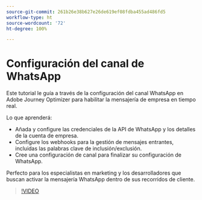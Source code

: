 ```yaml
---
source-git-commit: 261b26e38b627e26de619ef08fdba455ad486fd5
workflow-type: ht
source-wordcount: '72'
ht-degree: 100%

---
```

# Configuración del canal de WhatsApp

Este tutorial le guía a través de la configuración del canal WhatsApp en Adobe Journey Optimizer para habilitar la mensajería de empresa en tiempo real.

Lo que aprenderá:

* Añada y configure las credenciales de la API de WhatsApp y los detalles de la cuenta de empresa.
* Configure los webhooks para la gestión de mensajes entrantes, incluidas las palabras clave de inclusión/exclusión.
* Cree una configuración de canal para finalizar su configuración de WhatsApp.

Perfecto para los especialistas en marketing y los desarrolladores que buscan activar la mensajería WhatsApp dentro de sus recorridos de cliente.

>[!VIDEO](https://video.tv.adobe.com/v/3470268/?learn=on&enablevpops)
